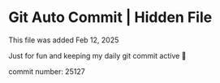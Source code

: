 # Git Auto Commit | Hidden File

This file was added Feb 12, 2025

Just for fun and keeping my daily git commit active 🤪

commit number: 25127
